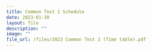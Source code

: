 ```yaml
---
title: Common Test 1 Schedule
date: 2023-01-30
layout: file
description: ""
image: ""
file_url: /files/2023 Common Test 1 (Time table).pdf
---
```




